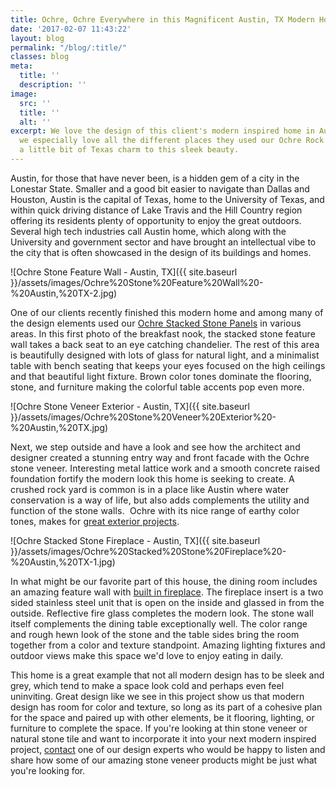 ```yaml
---
title: Ochre, Ochre Everywhere in this Magnificent Austin, TX Modern Home
date: '2017-02-07 11:43:22'
layout: blog
permalink: "/blog/:title/"
classes: blog
meta:
  title: ''
  description: ''
image:
  src: ''
  title: ''
  alt: ''
excerpt: We love the design of this client's modern inspired home in Austin, TX and
  we especially love all the different places they used our Ochre Rock Panels adding
  a little bit of Texas charm to this sleek beauty.
---
```

Austin, for those that have never been, is a hidden gem of a city in the Lonestar State. Smaller and a good bit easier to navigate than Dallas and Houston, Austin is the capital of Texas, home to the University of Texas, and within quick driving distance of Lake Travis and the Hill Country region offering its residents plenty of opportunity to enjoy the great outdoors. Several high tech industries call Austin home, which along with the University and government sector and have brought an intellectual vibe to the city that is often showcased in the design of its buildings and homes.

![Ochre Stone Feature Wall - Austin, TX]({{ site.baseurl }}/assets/images/Ochre%20Stone%20Feature%20Wall%20-%20Austin,%20TX-2.jpg)

<span style="letter-spacing: 0.01em;">One of our clients recently finished this modern home and among many of the design elements used our [Ochre Stacked Stone Panels](http://www.norstoneusa.com/products/rock-panels/ochre/) in various areas. In this first photo of the breakfast nook, the stacked stone feature wall takes a back seat to an eye catching chandelier. The rest of this area is beautifully designed with lots of glass for natural light, and a minimalist table with bench seating that keeps your eyes focused on the high ceilings and that beautiful light fixture. Brown color tones dominate the flooring, stone, and furniture making the colorful table accents pop even more.</span>

![Ochre Stone Veneer Exterior - Austin, TX]({{ site.baseurl }}/assets/images/Ochre%20Stone%20Veneer%20Exterior%20-%20Austin,%20TX.jpg)

<span style="letter-spacing: 0.01em;" class="">Next, we step outside and have a look and see how the architect and designer created a stunning entry way and front facade with the Ochre stone veneer. Interesting metal lattice work and a smooth concrete raised foundation fortify the modern look this home is seeking to create. A crushed rock yard is common is in a place like Austin where water conservation is a way of life, but also adds complements the utility and function of the stone walls.  Ochre with its nice range of earthy color tones, makes for [great exterior projects](http://www.norstoneusa.com/gallery/application/exteriors/).</span>

![Ochre Stacked Stone Fireplace - Austin, TX]({{ site.baseurl }}/assets/images/Ochre%20Stacked%20Stone%20Fireplace%20-%20Austin,%20TX-1.jpg)

<span style="letter-spacing: 0.01em;">In what might be our favorite part of this house, the dining room includes an amazing feature wall with [built in fireplace](http://www.norstoneusa.com/gallery/application/fireplace/). The fireplace insert is a two sided stainless steel unit that is open on the inside and glassed in from the outside. Reflective fire glass completes the modern look. The stone wall itself complements the dining table exceptionally well. The color range and rough hewn look of the stone and the table sides bring the room together from a color and texture standpoint. Amazing lighting fixtures and outdoor views make this space we'd love to enjoy eating in daily.</span>

This home is a great example that not all modern design has to be sleek and grey, which tend to make a space look cold and perhaps even feel uninviting. Great design like we see in this project show us that modern design has room for color and texture, so long as its part of a cohesive plan for the space and paired up with other elements, be it flooring, lighting, or furniture to complete the space. If you're looking at thin stone veneer or natural stone tile and want to incorporate it into your next modern inspired project, [contact](http://www.norstoneusa.com/contact-us/) one of our design experts who would be happy to listen and share how some of our amazing stone veneer products might be just what you're looking for.